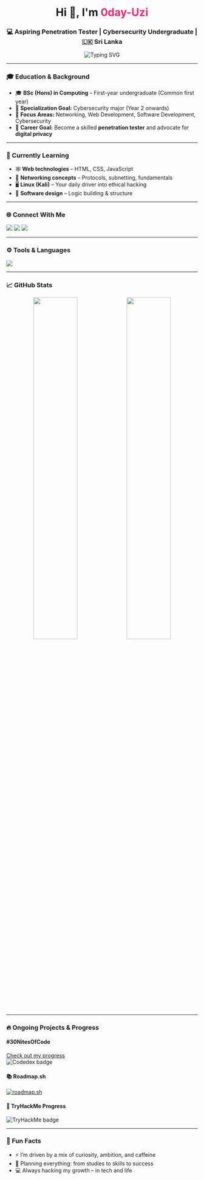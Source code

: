 <h1 align="center">Hi 👋, I'm <span style="color:#f92672;">0day-Uzi</span></h1>
<h3 align="center">💻 Aspiring Penetration Tester | Cybersecurity Undergraduate | 🇱🇰 Sri Lanka</h3>

<div align="center">
  <img src="https://readme-typing-svg.demolab.com?font=Fira+Code&size=22&pause=1000&color=00F7FF&center=true&vCenter=true&width=500&lines=Focused+on+Cybersecurity+and+Privacy;Always+learning%2C+always+improving;Building+a+future+in+infosec..." alt="Typing SVG" />
</div>

---

### 🎓 Education & Background
- 🎓 **BSc (Hons) in Computing** – First-year undergraduate (Common first year)
- 💼 **Specialization Goal:** Cybersecurity major (Year 2 onwards)
- 📍 **Focus Areas:** Networking, Web Development, Software Development, Cybersecurity
- 🎯 **Career Goal:** Become a skilled **penetration tester** and advocate for **digital privacy**

---

### 🔧 Currently Learning
- 🕸️ **Web technologies** – HTML, CSS, JavaScript
- 🧠 **Networking concepts** – Protocols, subnetting, fundamentals
- 🖥️ **Linux (Kali)** – Your daily driver into ethical hacking
- 🧩 **Software design** – Logic building & structure

---

### 🌐 Connect With Me
<p align="left">
  <a href="https://linkedin.com/in/uzman-badurdeen" target="_blank"><img src="https://img.shields.io/badge/LinkedIn-blue?logo=linkedin&style=for-the-badge" /></a>
  <a href="https://www.hackerrank.com/uzmanbad" target="_blank"><img src="https://img.shields.io/badge/HackerRank-2EC866?logo=HackerRank&style=for-the-badge" /></a>
  <a href="https://www.leetcode.com/babycoder_28" target="_blank"><img src="https://img.shields.io/badge/LeetCode-yellow?logo=leetcode&style=for-the-badge" /></a>
</p>

---

### ⚙️ Tools & Languages
<p align="left">
  <img src="https://skillicons.dev/icons?i=html,css,js,python,linux,github,vscode,bash" />
</p>

---

### 📈 GitHub Stats
<p align="center">
  <img src="https://github-readme-stats.vercel.app/api?username=0day-uzi&show_icons=true&theme=tokyonight" width="48%" />
  <img src="https://github-readme-stats.vercel.app/api/top-langs/?username=0day-uzi&layout=compact&theme=tokyonight" width="48%" />
</p>

---

### 🔥 Ongoing Projects & Progress

#### #30NitesOfCode
[Check out my progress](https://www.codedex.io/@Uziiii/30-nites-of-code)  
<img src="https://www.codedex.io/api/petStatus?user=Uziiii" alt="Codedex badge" />

#### 📚 Roadmap.sh
[![roadmap.sh](https://roadmap.sh/card/wide/6789f81498c00f7117b260fb?variant=dark)](https://roadmap.sh)

#### 🧠 TryHackMe Progress
<img src="https://tryhackme-badges.s3.amazonaws.com/AbitLost.png" alt="TryHackMe badge" />

---

### 🧠 Fun Facts
- ⚡ I’m driven by a mix of curiosity, ambition, and caffeine
- 🧭 Planning everything: from studies to skills to success
- 💻 Always hacking my growth – in tech and life
